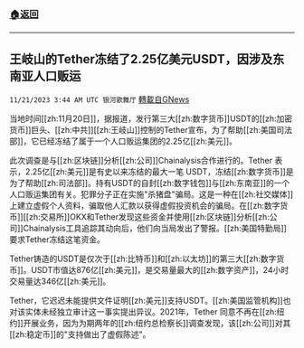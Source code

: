 ###  [:house:返回](README.md)
---


## 王岐山的Tether冻结了2.25亿美元USDT，因涉及东南亚人口贩运
`11/21/2023 3:44 AM UTC 银河歌舞厅` [轉載自GNews](https://gnews.org/articles/1997681)

当地时间[[zh:11月20日]]，据报道，发行第三大[[zh:数字货币]]USDT的[[zh:加密货币]]巨头、[[zh:中共]][[zh:王岐山]]控制的Tether宣布，为了帮助[[zh:美国司法部]]，它已经冻结了属于一个人口贩运集团的2.25亿[[zh:美元]]。

此次调查是与[[zh:区块链]]分析[[zh:公司]]Chainalysis合作进行的。Tether 表示，2.25亿[[zh:美元]]是有史以来冻结的最大一笔 USDT，冻结[[zh:数字货币]]是为了帮助[[zh:司法部]]。持有USDT的自封[[zh:数字钱包]]与[[zh:东南亚]]的一个人口贩运集团有关。犯罪分子正在实施"杀猪盘"骗局。这是一种在[[zh:社交媒体]]上建立虚假个人资料，骗取他人汇款以获得虚假投资机会的骗局。在[[zh:数字货币]][[zh:交易所]]OKX和Tether发现这些资金并使用[[zh:区块链]]分析[[zh:公司]]Chainalysis工具追踪其动向后，他们向当局发出了警报。[[zh:美国特勤局]]要求Tether冻结这笔资金。

Tether铸造的USDT是仅次于[[zh:比特币]]和[[zh:以太坊]]的第三大[[zh:数字货币]]。USDT市值达876亿[[zh:美元]]，是交易量最大的[[zh:数字资产]]，24小时交易量达346亿[[zh:美元]]。

Tether，它迟迟未能提供文件证明[[zh:美元]]支持USDT。[[zh:美国监管机构]]也对该实体未经独立审计这一事实提出异议。2021年，Tether 同意不再在[[zh:纽约]]开展业务，因为为期两年的[[zh:纽约总检察长]]调查发现，该[[zh:公司]]对其[[zh:稳定币]]的"支持做出了虚假陈述"。

